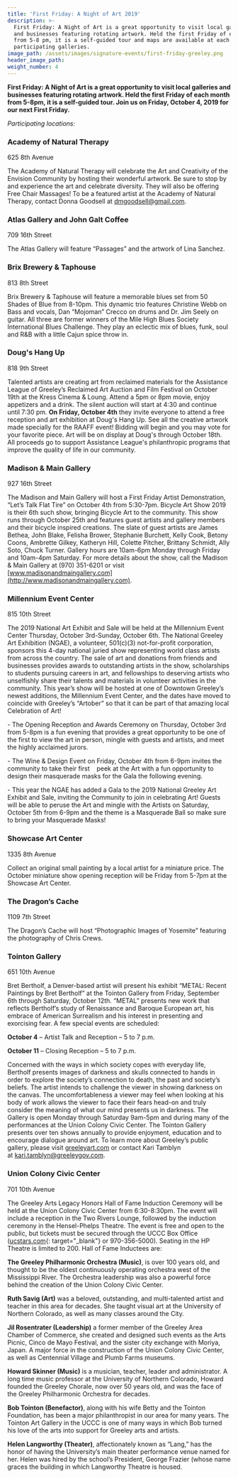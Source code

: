 ```yaml
---
title: 'First Friday: A Night of Art 2019'
description: >-
  First Friday: A Night of Art is a great opportunity to visit local galleries
  and businesses featuring rotating artwork. Held the first Friday of each month
  from 5-8 pm, it is a self-guided tour and maps are available at each of the
  participating galleries.
image_path: /assets/images/signature-events/first-friday-greeley.png
header_image_path:
weight_number: 4
---
```


**First Friday: A Night of Art is a great opportunity to visit local galleries and businesses featuring rotating artwork. Held the first Friday of each month from 5-8pm, it is a self-guided tour. Join us on Friday, October 4, 2019 for our next First Friday.**

*Participating locations:*

### Academy of Natural Therapy

625 8th Avenue

The Academy of Natural Therapy will celebrate the Art and Creativity of the Envision Community by hosting their wonderful artwork. Be sure to stop by and experience the art and celebrate diversity. They will also be offering Free Chair Massages\! To be a featured artist at the Academy of Natural Therapy, contact Donna Goodsell at [dmgoodsell@gmail.com](mailto:dmgoodsell@gmail.com).

### Atlas Gallery and John Galt Coffee

709 16th Street

The Atlas Gallery will feature “Passages” and the artwork of Lina Sanchez.

### Brix Brewery & Taphouse

813 8th Street

Brix Brewery & Taphouse will feature a memorable blues set from 50 Shades of Blue from 8-10pm. This dynamic trio features Christine Webb on Bass and vocals, Dan “Mojoman” Crecco on drums and Dr. Jim Seely on guitar. All three are former winners of the Mile High Blues Society International Blues Challenge. They play an eclectic mix of blues, funk, soul and R&B with a little Cajun spice throw in.

### Doug's Hang Up

818 9th Street

Talented artists are creating art from reclaimed materials for the Assistance League of Greeley’s Reclaimed Art Auction and Film Festival on October 19th at the Kress Cinema & Loung. Attend a 5pm or 8pm movie, enjoy appetizers and a drink. The silent auction will start at 4:30 and continue until 7:30 pm. **On Friday, October 4th** they invite everyone to attend a free reception and art exhibition at Doug's Hang Up. See all the creative artwork made specially for the RAAFF event\! Bidding will begin and you may vote for your favorite piece. Art will be on display at Doug's through October 18th. All proceeds go to support Assistance League's philanthropic programs that improve the quality of life in our community.

### Madison & Main Gallery

927 16th Street

The Madison and Main Gallery will host a First Friday Artist Demonstration, “Let’s Talk Flat Tire” on October 4th from 5:30-7pm. Bicycle Art Show 2019 is their 6th such show, bringing Bicycle Art to the community. This show runs through October 25th and features guest artists and gallery members and their bicycle inspired creations. The slate of guest artists are James Bethea, John Blake, Felisha Brower, Stephanie Burchett, Kelly Cook, Betony Coons, Ambrette Gilkey, Katheryn Hill, Colette Pitcher, Brittany Schmidt, Ally Soto, Chuck Turner. Gallery hours are 10am-6pm Monday through Friday and 10am-4pm Saturday. For more details about the show, call the Madison & Main Gallery at (970) 351-6201 or visit [www.madisonandmaingallery.com](http://www.madisonandmaingallery.com).

### Millennium Event Center

815 10th Street

The 2019 National Art Exhibit and Sale will be held at the Millennium Event Center Thursday, October 3rd-Sunday, October 6th. The National Greeley Art Exhibition (NGAE), a volunteer, 501(c)(3) not-for-profit corporation, sponsors this 4-day national juried show representing world class artists from across the country. The sale of art and donations from friends and businesses provides awards to outstanding artists in the show, scholarships to students pursuing careers in art, and fellowships to deserving artists who unselfishly share their talents and materials in volunteer activities in the community. This year’s show will be hosted at one of Downtown Greeley’s newest additions, the Millennium Event Center, and the dates have moved to coincide with Greeley’s “Artober” so that it can be part of that amazing local Celebration of Art\!

\- The Opening Reception and Awards Ceremony on Thursday, October 3rd from 5-8pm is a fun evening that provides a great opportunity to be one of the first to view the art in person, mingle with guests and artists, and meet the highly acclaimed jurors.

\- The Wine & Design Event on Friday, October 4th from 6-9pm invites the community to take their first&nbsp; &nbsp; peek at the Art with a fun opportunity to design their masquerade masks for the Gala the following evening.

\- This year the NGAE has added a Gala to the 2019 National Greeley Art Exhibit and Sale, inviting the Community to join in celebrating Art\! Guests will be able to peruse the Art and mingle with the Artists on Saturday, October 5th from 6-9pm and the theme is a Masquerade Ball so make sure to bring your Masquerade Masks\!

### Showcase Art Center

1335 8th Avenue

Collect an original small painting by a local artist for a miniature price. The October miniature show opening reception will be Friday from 5-7pm at the Showcase Art Center.

### The Dragon’s Cache

1109 7th Street

The Dragon’s Cache will host “Photographic Images of Yosemite” featuring the photography of Chris Crews.

### Tointon Gallery

651 10th Avenue

Bret Bertholf, a Denver-based artist will present his exhibit “METAL: Recent Paintings by Bret Bertholf” at the Tointon Gallery from Friday, September 6th through Saturday, October 12th. “METAL” presents new work that reflects Bertholf’s study of Renaissance and Baroque European art, his embrace of American Surrealism and his interest in presenting and exorcising fear. A few special events are scheduled:

**October 4**&nbsp;– Artist Talk and Reception – 5 to 7 p.m.

**October 11**&nbsp;– Closing Reception – 5 to 7 p.m.

Concerned with the ways in which society copes with everyday life, Bertholf presents images of darkness and skulls connected to hands in order to explore the society’s connection to death, the past and society’s beliefs. The artist intends to challenge the viewer in showing darkness on the canvas. The uncomfortableness a viewer may feel when looking at his body of work allows the viewer to face their fears head-on and truly consider the meaning of what our mind presents us in darkness. The Gallery is open Monday through Saturday 9am-5pm and during many of the performances at the Union Colony Civic Center. The Tointon Gallery presents over ten shows annually to provide enjoyment, education and to encourage dialogue around art. To learn more about Greeley’s public gallery, please visit&nbsp;[greeleyart.com](http://greeleyart.com/)&nbsp;or contact Kari Tamblyn at&nbsp;[kari.tamblyn@greeleygov.com](mailto:kari.tamblyn@greeleygov.com).

### Union Colony Civic Center

701 10th Avenue

The Greeley Arts Legacy Honors Hall of Fame Induction Ceremony will be held at the Union Colony Civic Center from 6:30-8:30pm. The event will include a reception in the Two Rivers Lounge, followed by the induction ceremony in the Hensel-Phelps Theatre. The event is free and open to the public, but tickets must be secured through the UCCC Box Office ([ucstars.com](http://ucstars.com/?fbclid=IwAR0MQ6OCekKrJnKsicwftSD29sDW2eO_GaMJCrFKgfMAZ9V0UEa_RvO0fUw){: target="_blank"} or 970-356-5000). Seating in the HP Theatre is limited to 200. Hall of Fame Inductees are:

**The Greeley Philharmonic Orchestra (Music)**, is over 100 years old, and thought to be the oldest continuously operating orchestra west of the Mississippi River. The Orchestra leadership was also a powerful force behind the creation of the Union Colony Civic Center.

**Ruth Savig (Art)** was a beloved, outstanding, and multi-talented artist and teacher in this area for decades. She taught visual art at the University of Northern Colorado, as well as many classes around the City.

**Jil Rosentrater (Leadership)** a former member of the Greeley Area Chamber of Commerce, she created and designed such events as the Arts Picnic, Cinco de Mayo Festival, and the sister city exchange with Moriya, Japan. A major force in the construction of the Union Colony Civic Center, as well as Centennial Village and Plumb Farms museums.

**Howard Skinner (Music)** is a musician, teacher, leader and administrator. A long time music professor at the University of Northern Colorado, Howard founded the Greeley Chorale, now over 50 years old, and was the face of the Greeley Philharmonic Orchestra for decades.

**Bob Tointon (Benefactor)**, along with his wife Betty and the Tointon Foundation, has been a major philanthropist in our area for many years. The Tointon Art Gallery in the UCCC is one of many ways in which Bob turned his love of the arts into support for Greeley arts and artists.

**Helen Langworthy (Theater)**, affectionately known as “Lang,” has the honor of having the University’s main theater performance venue named for her. Helen was hired by the school’s President, George Frazier (whose name graces the building in which Langworthy Theatre is housed.